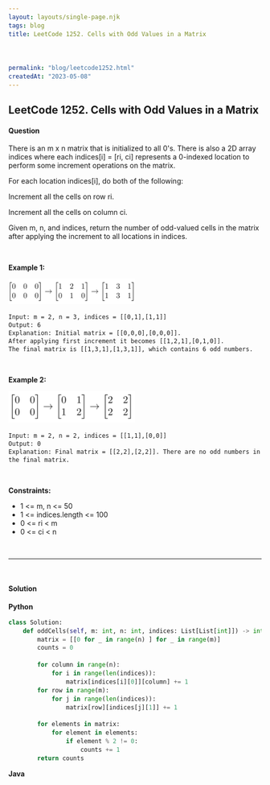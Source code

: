 ```yaml
---
layout: layouts/single-page.njk
tags: blog
title: LeetCode 1252. Cells with Odd Values in a Matrix



permalink: "blog/leetcode1252.html"
createdAt: "2023-05-08"
---
```


## LeetCode 1252. Cells with Odd Values in a Matrix






#### Question
There is an m x n matrix that is initialized to all 0's. There is also a 2D array indices where each indices[i] = [ri, ci] represents a 0-indexed location to perform some increment operations on the matrix.

For each location indices[i], do both of the following:

Increment all the cells on row ri.
    
Increment all the cells on column ci.

Given m, n, and indices, return the number of odd-valued cells in the matrix after applying the increment to all locations in indices.

<p>&nbsp;</p>

**Example 1:**

<img src="../static/image/1252ex1.png" width="50%" height="50%" alt="1252ex2">

    Input: m = 2, n = 3, indices = [[0,1],[1,1]]
    Output: 6
    Explanation: Initial matrix = [[0,0,0],[0,0,0]].
    After applying first increment it becomes [[1,2,1],[0,1,0]].
    The final matrix is [[1,3,1],[1,3,1]], which contains 6 odd numbers.

<p>&nbsp;</p>

**Example 2:**

<img src="../static/image/1252ex2.png" width="50%" height="50%" alt="1252ex2">

    Input: m = 2, n = 2, indices = [[1,1],[0,0]]
    Output: 0
    Explanation: Final matrix = [[2,2],[2,2]]. There are no odd numbers in the final matrix.

<p>&nbsp;</p>



**Constraints:**


* 1 <= m, n <= 50
* 1 <= indices.length <= 100
* 0 <= ri < m
* 0 <= ci < n




<p>&nbsp;</p>

---

<p>&nbsp;</p>  

#### Solution
**Python**
```Python
class Solution:
    def oddCells(self, m: int, n: int, indices: List[List[int]]) -> int:
        matrix = [[0 for _ in range(n) ] for _ in range(m)]
        counts = 0

        for column in range(n):
            for i in range(len(indices)):
                matrix[indices[i][0]][column] += 1
        for row in range(m):
            for j in range(len(indices)):
                matrix[row][indices[j][1]] += 1
        
        for elements in matrix:
            for element in elements:
                if element % 2 != 0:
                    counts += 1
        return counts
```

**Java**